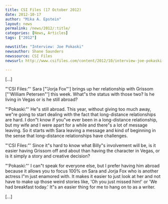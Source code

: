 ```yaml
---
title: CSI Files (17 October 2012)
date: 2012-10-17
author: "Mika A. Epstein"
layout: news
permalink: /news/2012/:title/
categories: [News, Articles]
tags: ["2012"]

newstitle: "Interview: Joe Pokaski"
newsauthor: Shane Saunders  
newssource: CSI Files  
newsurl: http://www.csifiles.com/content/2012/10/interview-joe-pokaski-3/

---
```


[...]

"'CSI Files:"' Sara ["'Jorja Fox"'] brings up her relationship with Grissom ["'William Petersen"'] this week. What"s the status with those two? Is he living in Vegas or is he still abroad?

"'Pokaski:"' He"s still abroad. This year, without giving too much away, we"re going to start dealing with the fact that long-distance relationships are hard. I don"t know if you"ve ever been in a long-distance relationship, but my wife and I were apart for a while and there"s a lot of message leaving. So it starts with Sara leaving a message and kind of beginning in the sense that long-distance relationships have challenges.

"'CSI Files:"' Since it"s hard to know what Billy"s involvement will be, is it easier having Grissom off and about than having the character in Vegas, or is it simply a story and creative decision?

"'Pokaski:"' I can"t speak for everyone else, but I prefer having him abroad because it allows you to focus 100% on Sara and Jorja Fox who is another actress I"m just enamored with. It makes it easier to just look at her and not have to make up those weird stories like, 'Oh you just missed him!' or 'We had breakfast today.' It"s an easier thing for me to hang on to as a writer.

[...]  
